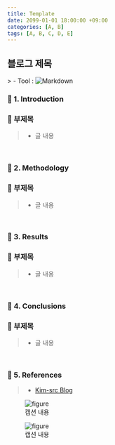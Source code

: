 ```yaml
---
title: Template
date: 2099-01-01 18:00:00 +09:00
categories: [A, B]
tags: [A, B, C, D, E]
---
```


<!-- 2099-01-01 글 작성 시작; 2099-01-01 페이지 호출 완료 -->
<h2>블로그 제목</h2>
> - Tool :  
<img alt="Markdown" src="https://img.shields.io/badge/-Markdown-000000?style=flat-square&logo=markdown&logoColor=white" />

<br>

### 🔔 1. Introduction
### 📌 부제목
> - 글 내용

<br>

### 🔔 2. Methodology
### 📌 부제목
> - 글 내용

<br>

### 🔔 3. Results
### 📌 부제목
> - 글 내용

<br>

### 🔔 4. Conclusions
### 📌 부제목
> - 글 내용

<br>

### 🎁 5. References
> - <a href="https://kim-src.github.io/">Kim-src Blog</a>

<div class="image-container">
    <figure>
        <img src="https://github.com/Kim-src/Images/assets/150884526/9ba1ebbb-a79c-4e4c-a5f6-2149bb301cd8" class="img" alt="figure">
        <figcaption>캡션 내용</figcaption>
    </figure>
    <figure>
        <img src="https://github.com/Kim-src/Images/assets/150884526/9ba1ebbb-a79c-4e4c-a5f6-2149bb301cd8" class="img" alt="figure">
        <figcaption>캡션 내용</figcaption>
    </figure>
</div>

<br>
<br>
<br>
